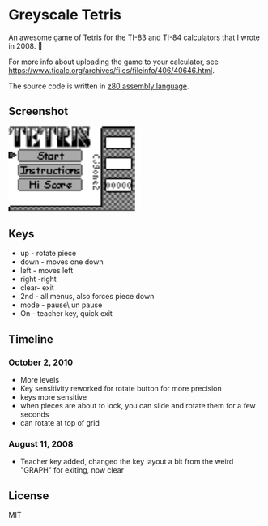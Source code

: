 # Greyscale Tetris
An awesome game of Tetris for the TI-83 and TI-84 calculators that I wrote in 2008. 🙂

For more info about uploading the game to your calculator, see https://www.ticalc.org/archives/files/fileinfo/406/40646.html.

The source code is written in [z80 assembly language](https://tutorials.eeems.ca/ASMin28Days/lesson/toc.html).

## Screenshot
<img src="screenshot.gif" width="250">

## Keys
* up - rotate piece
* down - moves one down
* left - moves left
* right -right
* clear- exit
* 2nd - all menus, also forces piece down
* mode - pause\ un pause
* On - teacher key, quick  exit

## Timeline
### October 2, 2010
* More levels
* Key sensitivity reworked for rotate button for more precision
* keys more sensitive
* when pieces are about to lock, you can slide and rotate them for a few seconds
* can rotate at top of grid

### August 11, 2008
* Teacher key added, changed the key layout a bit from the weird "GRAPH" for exiting, now clear

## License
MIT
